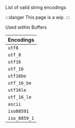List of valid string encodings

:::danger
This page is a wip.
:::

Used within Buffers

| Encodings    |
| ------------ |
| `utf8`       |
| `utf_8`      |
| `utf16`      |
| `utf_16`     |
| `utf16be`    |
| `utf_16_be`  |
| `utf16le`    |
| `utf_16_le`  |
| `ascii`      |
| `iso88591`   |
| `iso_8859_1` |
